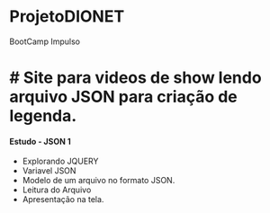 # ProjetoDIONET
BootCamp Impulso
# # Site para  videos de show lendo arquivo JSON para criação de legenda.

<h4> Estudo - JSON 1 </h4>
<ul>
    <li>Explorando JQUERY</li>
    <li> Variavel JSON</li>
    <li>Modelo de um arquivo no formato JSON.</li>
    <li>Leitura do Arquivo</li>
    <li>Apresentação na tela.</li>
<ul>
